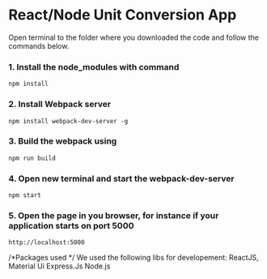 # React/Node Unit Conversion App
Open terminal to the folder where you downloaded the code and follow the commands below.

### 1. Install the node_modules with command

    npm install


### 2. Install Webpack server

    npm install webpack-dev-server -g


### 3. Build the webpack using

    npm run build


### 4. Open new terminal and start the webpack-dev-server

    npm start


### 5. Open the page in you browser, for instance if your application starts on port 5000

    http://localhost:5000


/*Packages used */
		We used the following libs for developement:
			ReactJS,
			Material Ui
			Express.Js
			Node.js
